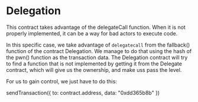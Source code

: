# Delegation
This contract takes advantage of the delegateCall function.
When it is not properly implemented, it can be a way for bad actors to execute code.

In this specific case, we  take advantage of `delegatecall` from the fallback() function of the contract Delegation. We manage to do that using the hash of the pwn() function as the transaction data. The Delegation contract will try to find a function that is not implemented by getting it from the Delegate contract, which will give us the ownership, and make uss pass the level.

For us to gain control, we just have to do this:

sendTransaction({
    to: contract.address,
    data: "0xdd365b8b"
})
